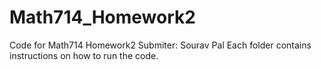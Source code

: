 # Math714_Homework2
Code for Math714 Homework2
Submiter: Sourav Pal
Each folder contains instructions on how to run the code.
